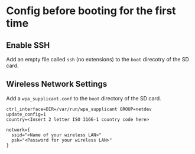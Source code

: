# Config before booting for the first time

## Enable SSH

Add an empty file called `ssh` (no extensions) to the `boot` direcotry of the SD card.

## Wireless Network Settings

Add a `wpa_supplicant.conf` to the `boot` directory of the SD card.

```
ctrl_interface=DIR=/var/run/wpa_supplicant GROUP=netdev
update_config=1
country=<Insert 2 letter ISO 3166-1 country code here>

network={
  ssid="<Name of your wireless LAN>"
  psk="<Password for your wireless LAN>"
}
```